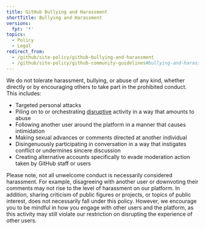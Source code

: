 ```yaml
---
title: GitHub Bullying and Harassment
shortTitle: Bullying and Harassment
versions:
  fpt: '*'
topics:
  - Policy
  - Legal
redirect_from:
  - /github/site-policy/github-bullying-and-harassment
  - /github/site-policy/github-community-guidelines#bullying-and-harassment
---
```


We do not tolerate harassment, bullying, or abuse of any kind, whether directly or by encouraging others to take part in the prohibited conduct. This includes:

- Targeted personal attacks
- Piling on to or orchestrating [disruptive](/site-policy/acceptable-use-policies/github-disrupting-the-experience-of-other-users) activity in a way that amounts to abuse
- Following another user around the platform in a manner that causes intimidation
- Making sexual advances or comments directed at another individual
- Disingenuously participating in conversation in a way that instigates conflict or undermines sincere discussion
- Creating alternative accounts specifically to evade moderation action taken by GitHub staff or users

Please note, not all unwelcome conduct is necessarily considered harassment. For example, disagreeing with another user or downvoting their comments may not rise to the level of harassment on our platform. In addition, sharing criticism of public figures or projects, or topics of public interest, does not necessarily fall under this policy. However, we encourage you to be mindful in how you engage with other users and the platform, as this activity may still violate our restriction on disrupting the experience of other users.
